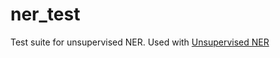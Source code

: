 # ner_test


Test suite for unsupervised NER.  Used with [Unsupervised NER](https://github.com/ajitrajasekharan/unsupervised_NER)

